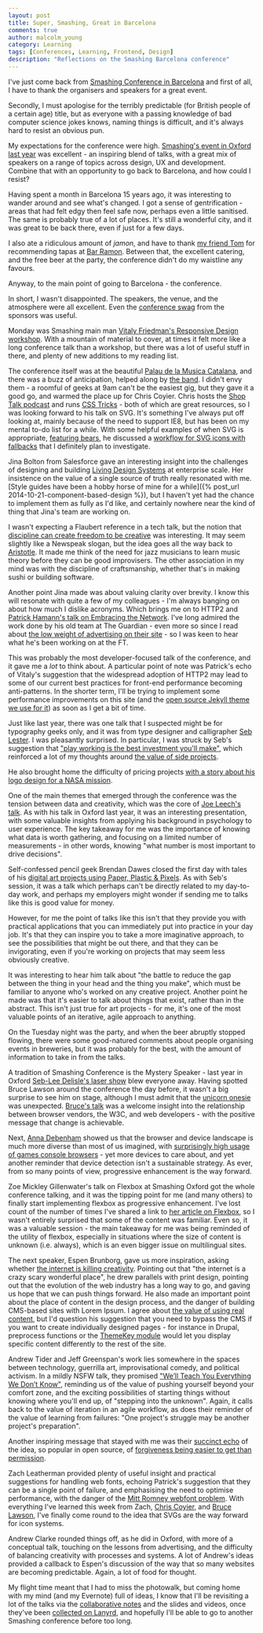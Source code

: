 ```yaml
---
layout: post
title: Super, Smashing, Great in Barcelona
comments: true
author: malcolm_young
category: Learning
tags: [Conferences, Learning, Frontend, Design]
description: "Reflections on the Smashing Barcelona conference"
---
```


I've just come back from [Smashing Conference in Barcelona](http://smashingconf.com/barcelona-2015/) and first of all, I have to thank the organisers and speakers for a great event.

Secondly, I must apologise for the terribly predictable (for British people of a certain age) title, but as everyone with a passing knowledge of bad computer science jokes knows, naming things is difficult, and it's always hard to resist an obvious pun.

My expectations for the conference were high. [Smashing's event in Oxford last year](http://www.red-route.org/articles/smashing-conference-oxford-2014) was excellent - an inspiring blend of talks, with a great mix of speakers on a range of topics across design, UX and development. Combine that with an opportunity to go back to Barcelona, and how could I resist?

Having spent a month in Barcelona 15 years ago, it was interesting to wander around and see what's changed. I got a sense of gentrification - areas that had felt edgy then feel safe now, perhaps even a little sanitised. The same is probably true of a lot of places. It's still a wonderful city, and it was great to be back there, even if just for a few days.

I also ate a ridiculous amount of _jamon_, and have to thank [my friend Tom](http://www.tomhayton.com/) for recommending tapas at [Bar Ramon](http://www.barramon.com/). Between that, the excellent catering, and the free beer at the party, the conference didn't do my waistline any favours.

Anyway, to the main point of going to Barcelona - the conference.

In short, I wasn't disappointed. The speakers, the venue, and the atmosphere were all excellent. Even the [conference swag](http://www.red-route.org/articles/2013-10-01/conference-swag-useless-and-ugly) from the sponsors was useful.

Monday was Smashing main man [Vitaly Friedman's Responsive Design workshop](http://smashingconf.com/barcelona-2015/workshops/vitaly-friedman). With a mountain of material to cover, at times it felt more like a long conference talk than a workshop, but there was a lot of useful stuff in there, and plenty of new additions to my reading list.

The conference itself was at the beautiful [Palau de la Musica Catalana](https://en.wikipedia.org/wiki/Palau_de_la_M%C3%BAsica_Catalana), and there was a buzz of anticipation, helped along by [the band](https://twitter.com/reyRodrigez/status/656383992770506752). I didn't envy them - a roomful of geeks at 9am can't be the easiest gig, but they gave it a good go, and warmed the place up for Chris Coyier. Chris hosts the [Shop Talk podcast](http://shoptalkshow.com/) and runs [CSS Tricks](https://css-tricks.com/) - both of which are great resources, so I was looking forward to his talk on SVG. It's something I've always put off looking at, mainly because of the need to support IE8, but has been on my mental to-do list for a while. With some helpful examples of when SVG is appropriate, [featuring bears](https://twitter.com/martuishere/status/656376381979369472), he discussed a [workflow for SVG icons with fallbacks](https://css-tricks.com/inline-svg-grunticon-fallback/) that I definitely plan to investigate.

Jina Bolton from Salesforce gave an interesting insight into the challenges of designing and building [Living Design Systems](https://speakerdeck.com/jina/living-design-systems) at enterprise scale. Her insistence on the value of a single source of truth really resonated with me. [Style guides have been a hobby horse of mine for a while]({% post_url 2014-10-21-component-based-design %}), but I haven't yet had the chance to implement them as fully as I'd like, and certainly nowhere near the kind of thing that Jina's team are working on.

I wasn't expecting a Flaubert reference in a tech talk, but the notion that [discipline can create freedom to be creative](http://www.brainyquote.com/quotes/quotes/g/gustavefla109857.html) was interesting. It may seem slightly like a Newspeak slogan, but the idea goes all the way back to [Aristotle](https://www.goodreads.com/quotes/146373-through-discipline-comes-freedom). It made me think of the need for jazz musicians to learn music theory before they can be good improvisers. The other association in my mind was with the discipline of craftsmanship, whether that's in making sushi or building software.

Another point Jina made was about valuing clarity over brevity. I know this will resonate with quite a few of my colleagues - I'm always banging on about how much I dislike acronyms. Which brings me on to HTTP2 and [Patrick Hamann's talk on Embracing the Network](https://speakerdeck.com/patrickhamann/embracing-the-network-smashing-conf).
I've long admired the work done by his old team at The Guardian - even more so since I read about [the low weight of advertising on their site](http://www.nytimes.com/interactive/2015/10/01/business/cost-of-mobile-ads.html) - so I was keen to hear what he's been working on at the FT.

This was probably the most developer-focused talk of the conference, and it gave me a *lot* to think about. A particular point of note was Patrick's echo of Vitaly's suggestion that the widespread adoption of HTTP2 may lead to some of our current best practices for front-end performance becoming anti-patterns. In the shorter term, I'll be trying to implement some performance improvements on this site (and the [open source Jekyll theme we use for it](https://github.com/Capgemini/notepad2)) as soon as I get a bit of time.

Just like last year, there was one talk that I suspected might be for typography geeks only, and it was from type designer and calligrapher [Seb Lester](http://smashingconf.com/barcelona-2015/speakers/seb-lester). I was pleasantly surprised. In particular, I was struck by Seb's suggestion that ["<span class='pullquote'>play working is the best investment you'll make</span>"](http://www.booooooom.com/2015/09/11/an-interview-with-master-calligrapher-seb-lester/), which reinforced a lot of my thoughts around [the value of side projects](http://www.red-route.org/articles/hooray-hackywood-joy-side-projects). 

He also brought home the difficulty of pricing projects [with a story about his logo design for a NASA mission](https://twitter.com/scottwhitebread/status/656429930457243648).

One of the main themes that emerged through the conference was the tension between data and creativity, which was the core of [Joe Leech's talk](http://mrjoe.uk/science/). As with his talk in Oxford last year, it was an interesting presentation, with some valuable insights from applying his background in psychology to user experience. The key takeaway for me was the importance of knowing what data is worth gathering, and focusing on a limited number of measurements - in other words, knowing "what number is most important to drive decisions".

Self-confessed pencil geek Brendan Dawes closed the first day with tales of his [digital art projects using Paper, Plastic & Pixels](http://www.fivesimplesteps.com/products/paper-plastic-pixels). As with Seb's session, it was a talk which perhaps can't be directly related to my day-to-day work, and perhaps my employers might wonder if sending me to talks like this is good value for money.

However, for me the point of talks like this isn't that they provide you with practical applications that you can immediately put into practice in your day job. It's that they can inspire you to take a more imaginative approach, to see the possibilities that might be out there, and that they can be invigorating, even if you're working on projects that may seem less obviously creative.

It was interesting to hear him talk about "the battle to reduce the gap between the thing in your head and the thing you make", which must be familiar to anyone who's worked on any creative project. Another point he made was that it's easier to talk about things that exist, rather than in the abstract. This isn't just true for art projects - for me, it's one of the most valuable points of an iterative, agile approach to anything.

On the Tuesday night was the party, and when the beer abruptly stopped flowing, there were some good-natured comments about people organising events in breweries, but it was probably for the best, with the amount of information to take in from the talks.

A tradition of Smashing Conference is the Mystery Speaker - last year in Oxford [Seb-Lee Delisle's laser show](https://vimeo.com/89624072) blew everyone away. Having spotted Bruce Lawson around the conference the day before, it wasn't a big surprise to see him on stage, although I must admit that the [unicorn onesie](https://twitter.com/brucel/status/656820353713491968) was unexpected. [Bruce's talk](http://brucelawson.github.io/talks/2015/houdini/) was a welcome insight into the relationship between browser vendors, the W3C, and web developers - with the positive message that change is achievable.

Next, [Anna Debenham](http://smashingconf.com/barcelona-2015/speakers/anna-debenham) showed us that the browser and device landscape is much more diverse than most of us imagined, with [surprisingly high usage of games console browsers](http://alistapart.com/article/testing-websites-in-game-console-browsers) - yet more devices to care about, and yet another reminder that device detection isn't a sustainable strategy. As ever, <span class="pullquote">from so many points of view, progressive enhancement is the way forward</span>.

Zoe Mickley Gillenwater's talk on Flexbox at Smashing Oxford got the whole conference talking, and it was the tipping point for me (and many others) to finally start implementing flexbox as progressive enhancement. I've lost count of the number of times I've shared a link to [her article on Flexbox](http://zomigi.com/blog/leveling-up-with-flexbox/), so I wasn't entirely surprised that some of the content was familiar. Even so, it was a valuable session - the main takeaway for me was being reminded of the utility of flexbox, especially in situations where the size of content is unknown (i.e. always), which is an even bigger issue on multilingual sites.

The next speaker, Espen Brunborg, gave us more inspiration, asking whether [the internet is killing creativity](http://smashingconf.com/barcelona-2015/speakers/espen-brunborg). Pointing out that "<span class="pullquote">the internet is a crazy scary wonderful place</span>", he drew parallels with print design, pointing out that the evolution of the web industry has a long way to go, and gaving us hope that we can push things forward. He also made an important point about the place of content in the design process, and the danger of building CMS-based sites with Lorem Ipsum. I agree about [the value of using real content](https://twitter.com/malcomio/status/575405333742489600), but I'd question his suggestion that you need to bypass the CMS if you want to create individually designed pages - for instance in Drupal, preprocess functions or the [ThemeKey module](https://www.drupal.org/project/themekey) would let you display specific content differently to the rest of the site.

Andrew Tider and Jeff Greenspan's work lies somewhere in the spaces between technology, guerrilla art, improvisational comedy, and political activism. In a mildly NSFW talk, they promised ["We’ll Teach You Everything We Don’t Know"](http://smashingconf.com/barcelona-2015/speakers/jeff-greenspan), reminding us of <span class="pullquote">the value of pushing yourself beyond your comfort zone, and the exciting possibilities of starting things without knowing where you'll end up</span>, of "stepping into the unknown". Again, it calls back to the value of iteration in an agile workflow, as does their reminder of the value of learning from failures: "One project's struggle may be another project's preparation".

Another inspiring message that stayed with me was their [succinct echo](https://twitter.com/nadalsol/status/656835318969143297) of the idea, so popular in open source, of [forgiveness being easier to get than permission](https://en.wikiquote.org/wiki/Grace_Hopper#Quotes).

Zach Leatherman provided plenty of useful insight and practical suggestions for handling web fonts, echoing Patrick's suggestion that they can be a single point of failure, and emphasising the need to optimise performance, with the danger of the [Mitt Romney webfont problem](http://www.zachleat.com/web/mitt-romney-webfont-problem/). With everything I've learned this week from Zach, [Chris Coyier](https://css-tricks.com/icon-fonts-vs-svg/), and [Bruce Lawson](https://twitter.com/brucel/status/656824082965639172), I've finally come round to the idea that SVGs are the way forward for icon systems.

Andrew Clarke rounded things off, as he did in Oxford, with more of a conceptual talk, touching on the lessons from advertising, and the difficulty of balancing creativity with processes and systems. A lot of Andrew's ideas provided a callback to Espen's discussion of the way that so many websites are becoming predictable. Again, a lot of food for thought.

My flight time meant that I had to miss the photowalk, but coming home with my mind (and my Evernote) full of ideas, I know that I'll be revisiting a lot of the talks via the [collaborative notes](http://smashed.by/bcn-notes) and the slides and videos, once they've been [collected on Lanyrd](http://lanyrd.com/2015/smashingconf-barcelona/), and hopefully I'll be able to go to another Smashing conference before too long.
